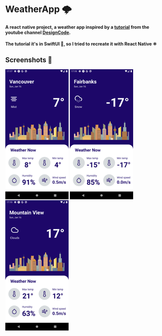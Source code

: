 # WeatherApp 🌩
<h4>A react native project, a weather app inspired by a <a href="https://www.youtube.com/watch?v=X2W9MPjrIbk">tutorial</a> from the youtube channel <a href="https://www.youtube.com/c/DesignCodeTeam">DesignCode</a>.</h4>
<h4> The tutorial it's in SwiftUI 🍎, so I tried to recreate it with React Native ⚛</h4>
<h2> Screenshots 📸 </h2>
<p>
<img src="screenshots/1.png" heigth="500" width="200">
<img src="screenshots/2.png" heigth="500" width="200">
<img src="screenshots/3.png" heigth="500" width="200">
</p>

